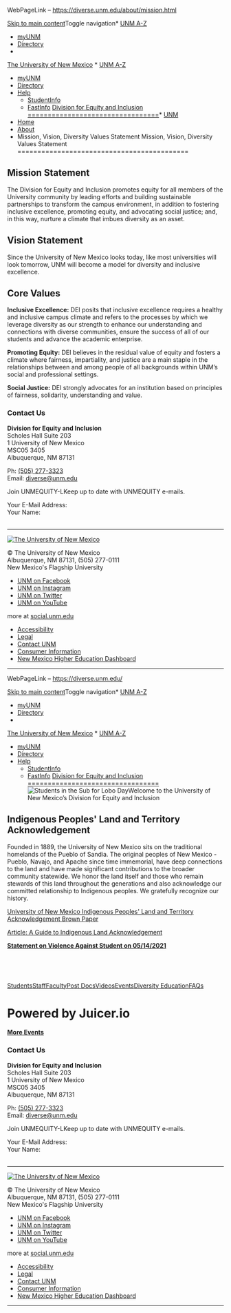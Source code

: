 WebPageLink – https://diverse.unm.edu/about/mission.html 

 

[Skip to main content](#main)Toggle navigation* [UNM A-Z](https://directory.unm.edu/departments/ "UNM A to Z")
* [myUNM](https://my.unm.edu "myUNM")
* [Directory](https://directory.unm.edu "Directory")
* 
[The University of New Mexico](https://www.unm.edu)  * [UNM A-Z](https://directory.unm.edu/departments/ "UNM A to Z")
* [myUNM](https://my.unm.edu "myUNM")
* [Directory](https://directory.unm.edu "Directory")
* [Help](#) 
	+ [StudentInfo](https://studentinfo.unm.edu "StudentInfo")
	+ [FastInfo](https://fastinfo.unm.edu "FastInfo")
[Division for Equity and Inclusion
=================================](http://diverse.unm.edu)* [UNM](https://www.unm.edu)
* [Home](../index.html)
* [About](index.html)
* Mission, Vision, Diversity Values Statement
Mission, Vision, Diversity Values Statement
===========================================

Mission Statement
-----------------

The Division for Equity and Inclusion promotes equity for all members of the University community by leading efforts and building sustainable partnerships to transform the campus environment, in addition to fostering inclusive excellence, promoting equity, and advocating social justice; and, in this way, nurture a climate that imbues diversity as an asset.

Vision Statement
----------------

Since the University of New Mexico looks today, like most universities will look tomorrow, UNM will become a model for diversity and inclusive excellence.

Core Values
-----------

**Inclusive Excellence:** DEI posits that inclusive excellence requires a healthy and inclusive campus climate and refers to the processes by which we leverage diversity as our strength to enhance our understanding and connections with diverse communities, ensure the success of all of our students and advance the academic enterprise.

**Promoting Equity:** DEI believes in the residual value of equity and fosters a climate where fairness, impartiality, and justice are a main staple in the relationships between and among people of all backgrounds within UNM’s social and professional settings.

**Social Justice:** DEI strongly advocates for an institution based on principles of fairness, solidarity, understanding and value.

### Contact Us

**Division for Equity and Inclusion**  
 Scholes Hall Suite 203   
 1 University of New Mexico   
 MSC05 3405   
 Albuquerque, NM 87131

Ph: [(505) 277-3323](tel:505-277-3323)  
 Email: [diverse@unm.edu](mailto:diverse@unm.edu)

Join UNMEQUITY-LKeep up to date with UNMEQUITY e-mails.

Your E-Mail Address:  
Your Name:  
   

---

[![The University of New Mexico](https://webcore.unm.edu/v2/images/unm-transparent-white.png)](https://www.unm.edu)

© The University of New Mexico   
 Albuquerque, NM 87131, (505) 277-0111   
 New Mexico's Flagship University

* [UNM on Facebook](https://www.facebook.com/universityofnewmexico "UNM on Facebook")
* [UNM on Instagram](https://instagram.com/uofnm "UNM on Instagram")
* [UNM on Twitter](https://twitter.com/unm "UNM on Twitter")
* [UNM on YouTube](https://www.youtube.com/user/unmlive "UNM on YouTube")

more at [social.unm.edu](https://social.unm.edu "UNM Social Media Directory & Information")

* [Accessibility](https://www.unm.edu/accessibility.html)
* [Legal](https://www.unm.edu/legal.html)
* [Contact UNM](https://www.unm.edu/contactunm.html)
* [Consumer Information](https://www.unm.edu/consumer-information/)
* [New Mexico Higher Education Dashboard](https://hed.state.nm.us/resources-for-schools/public_schools/tableau-charts-and-tables)
 
** **

WebPageLink – https://diverse.unm.edu/ 

 

[Skip to main content](#main)Toggle navigation* [UNM A-Z](https://directory.unm.edu/departments/ "UNM A to Z")
* [myUNM](https://my.unm.edu "myUNM")
* [Directory](https://directory.unm.edu "Directory")
* 
[The University of New Mexico](https://www.unm.edu)  * [UNM A-Z](https://directory.unm.edu/departments/ "UNM A to Z")
* [myUNM](https://my.unm.edu "myUNM")
* [Directory](https://directory.unm.edu "Directory")
* [Help](#) 
	+ [StudentInfo](https://studentinfo.unm.edu "StudentInfo")
	+ [FastInfo](https://fastinfo.unm.edu "FastInfo")
[Division for Equity and Inclusion
=================================](http://diverse.unm.edu)![Students in the Sub for Lobo Day](assets/img/lobo-day.jpg)Welcome to the University of New Mexico’s Division for Equity and Inclusion

Indigenous Peoples' Land and Territory Acknowledgement
------------------------------------------------------

Founded in 1889, the University of New Mexico sits on the traditional homelands of the Pueblo of Sandia. The original peoples of New Mexico - Pueblo, Navajo, and Apache since time immemorial, have deep connections to the land and have made significant contributions to the broader community statewide. We honor the land itself and those who remain stewards of this land throughout the generations and also acknowledge our committed relationship to Indigenous peoples. We gratefully recognize our history.

  
[University of New Mexico Indigenous Peoples' Land and Territory Acknowledgement Brown Paper](assets/docs/unm-indigenous-peoples-land-and-territory-acknowledgment-brown-paper.pdf)

[Article: A Guide to Indigenous Land Acknowledgement](https://nativegov.org/a-guide-to-indigenous-land-acknowledgment/?fbclid=IwAR0CKuVdxDYLu3Ed_1WhlB4ppFneoEHOWPDWTfiuSIiB9_gWXjm2DDH9jxk)  
  


[**Statement on Violence Against Student on 05/14/2021**](news/dei-statements.html)

 

 

[Students](resources/students.html)[Staff](resources/staff.html)[Faculty](resources/faculty/index.html)[Post Docs](resources/postdoc.html)[Videos](resources/videos.html)[Events](news/events.html)[Diversity Education](resources/trainings.html)[FAQs](faqs.html)

Powered by Juicer.io
====================




**[More Events](https://unmevents.unm.edu/page/quicklinks/?id=5feaf72e-c4d5-4432-bffd-a8c121719616)**

### Contact Us

**Division for Equity and Inclusion**  
 Scholes Hall Suite 203   
 1 University of New Mexico   
 MSC05 3405   
 Albuquerque, NM 87131

Ph: [(505) 277-3323](tel:505-277-3323)  
 Email: [diverse@unm.edu](mailto:diverse@unm.edu)

Join UNMEQUITY-LKeep up to date with UNMEQUITY e-mails.

Your E-Mail Address:  
Your Name:  
   

---

[![The University of New Mexico](https://webcore.unm.edu/v2/images/unm-transparent-white.png)](https://www.unm.edu)

© The University of New Mexico   
 Albuquerque, NM 87131, (505) 277-0111   
 New Mexico's Flagship University

* [UNM on Facebook](https://www.facebook.com/universityofnewmexico "UNM on Facebook")
* [UNM on Instagram](https://instagram.com/uofnm "UNM on Instagram")
* [UNM on Twitter](https://twitter.com/unm "UNM on Twitter")
* [UNM on YouTube](https://www.youtube.com/user/unmlive "UNM on YouTube")

more at [social.unm.edu](https://social.unm.edu "UNM Social Media Directory & Information")

* [Accessibility](https://www.unm.edu/accessibility.html)
* [Legal](https://www.unm.edu/legal.html)
* [Contact UNM](https://www.unm.edu/contactunm.html)
* [Consumer Information](https://www.unm.edu/consumer-information/)
* [New Mexico Higher Education Dashboard](https://hed.state.nm.us/resources-for-schools/public_schools/tableau-charts-and-tables)
 
** **

